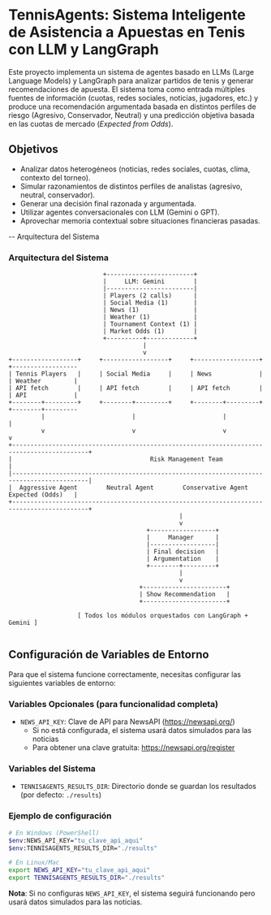 # TennisAgents: Sistema Inteligente de Asistencia a Apuestas en Tenis con LLM y LangGraph

Este proyecto implementa un sistema de agentes basado en LLMs (Large Language Models) y LangGraph para analizar partidos de tenis y generar recomendaciones de apuesta. El sistema toma como entrada múltiples fuentes de información (cuotas, redes sociales, noticias, jugadores, etc.) y produce una recomendación argumentada basada en distintos perfiles de riesgo (Agresivo, Conservador, Neutral) y una predicción objetiva basada en las cuotas de mercado (*Expected from Odds*).

## Objetivos

- Analizar datos heterogéneos (noticias, redes sociales, cuotas, clima, contexto del torneo).
- Simular razonamientos de distintos perfiles de analistas (agresivo, neutral, conservador).
- Generar una decisión final razonada y argumentada.
- Utilizar agentes conversacionales con LLM (Gemini o GPT).
- Aprovechar memoria contextual sobre situaciones financieras pasadas.

-- Arquitectura del Sistema

### Arquitectura del Sistema

```text
                          +------------------------+
                          |     LLM: Gemini        |
                          |------------------------|
                          | Players (2 calls)      |
                          | Social Media (1)       |
                          | News (1)               |
                          | Weather (1)            |
                          | Tournament Context (1) |
                          | Market Odds (1)        |
                          +----------+-------------+
                                     |
                                     v
+------------------+     +------------------+     +------------------+     +------------------
| Tennis Players   |     | Social Media     |     | News             |     | Weather         |
| API fetch        |     | API fetch        |     | API fetch        |     | API             |
+--------+---------+     +--------+---------+     +--------+---------+     +--------+---------
         |                        |                        |                        |
         v                        v                        v                        v
+-------------------------------------------------------------------------------------------+
|                                      Risk Management Team                                 |
|-------------------------------------------------------------------------------------------|
|  Aggressive Agent        Neutral Agent        Conservative Agent        Expected (Odds)   |
+-------------------------------------------------------------------------------------------+
                                               |
                                               v
                                      +------------------+
                                      |     Manager      |
                                      |------------------|
                                      | Final decision   |
                                      | Argumentation    |
                                      +--------+---------+
                                               |
                                               v
                                    +-----------------------+
                                    | Show Recommendation   |
                                    +-----------------------+

                   [ Todos los módulos orquestados con LangGraph + Gemini ]


```

## Configuración de Variables de Entorno

Para que el sistema funcione correctamente, necesitas configurar las siguientes variables de entorno:

### Variables Opcionales (para funcionalidad completa)

- `NEWS_API_KEY`: Clave de API para NewsAPI (https://newsapi.org/)
  - Si no está configurada, el sistema usará datos simulados para las noticias
  - Para obtener una clave gratuita: https://newsapi.org/register

### Variables del Sistema

- `TENNISAGENTS_RESULTS_DIR`: Directorio donde se guardan los resultados (por defecto: `./results`)

### Ejemplo de configuración

```bash
# En Windows (PowerShell)
$env:NEWS_API_KEY="tu_clave_api_aqui"
$env:TENNISAGENTS_RESULTS_DIR="./results"

# En Linux/Mac
export NEWS_API_KEY="tu_clave_api_aqui"
export TENNISAGENTS_RESULTS_DIR="./results"
```

**Nota**: Si no configuras `NEWS_API_KEY`, el sistema seguirá funcionando pero usará datos simulados para las noticias.

